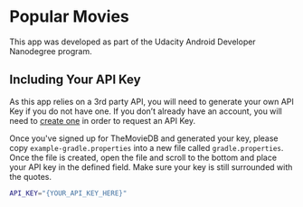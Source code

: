 # Popular Movies

This app was developed as part of the Udacity Android Developer Nanodegree program.

## Including Your API Key

As this app relies on a 3rd party API, you will need to generate your own API Key if you do not have one. If you don’t already have an account, you will need to [create one](https://www.themoviedb.org/account/signup) in order to request an API Key.

Once you've signed up for TheMovieDB and generated your key, please copy `example-gradle.properties` into a new file called `gradle.properties`. Once the file is created, open the file and scroll to the bottom and place your API key in the defined field. Make sure your key is still surrounded with the quotes.

```bash
API_KEY="{YOUR_API_KEY_HERE}"
```
